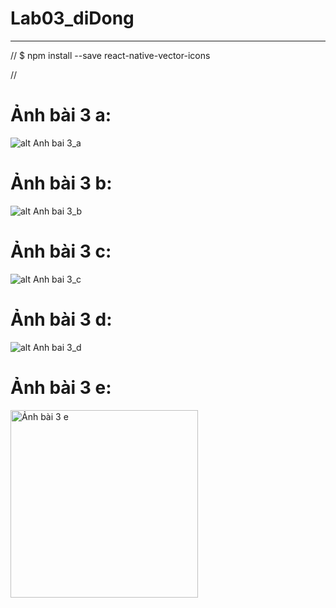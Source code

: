 # Lab03_diDong
<hr/>
//
$ npm install --save react-native-vector-icons

//
# Ảnh bài 3 a: 
![alt Anh bai 3_a](./Anh%20minh%20hoa/bai3_a.png)

# Ảnh bài 3 b: 
![alt Anh bai 3_b](./Anh%20minh%20hoa/bai3_b.png)

# Ảnh bài 3 c: 
![alt Anh bai 3_c](./Anh%20minh%20hoa/bai3_c.png)

# Ảnh bài 3 d: 
![alt Anh bai 3_d](./Anh%20minh%20hoa/bai3_d.png)

# Ảnh bài 3 e:
<img src="./Anh%20minh%20hoa/bai3_e.png" alt="Ảnh bài 3 e" width="300px" width="100px" />
